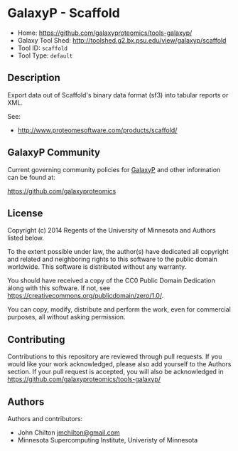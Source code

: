GalaxyP - Scaffold
==================

* Home: <https://github.com/galaxyproteomics/tools-galaxyp/>
* Galaxy Tool Shed: <http://toolshed.g2.bx.psu.edu/view/galaxyp/scaffold>
* Tool ID: `scaffold`
* Tool Type: `default`


Description
-----------

Export data out of Scaffold's binary data format (sf3) into tabular reports or XML.

See:

* <http://www.proteomesoftware.com/products/scaffold/>


GalaxyP Community
-----------------

Current governing community policies for [GalaxyP](https://github.com/galaxyproteomics/) and other information can be found at:

<https://github.com/galaxyproteomics>


License
-------

Copyright (c) 2014 Regents of the University of Minnesota and Authors listed below.

To the extent possible under law, the author(s) have dedicated all copyright and related and neighboring rights to this software to the public domain worldwide. This software is distributed without any warranty.

You should have received a copy of the CC0 Public Domain Dedication along with this software. If not, see <https://creativecommons.org/publicdomain/zero/1.0/>.

You can copy, modify, distribute and perform the work, even for commercial purposes, all without asking permission.


Contributing
------------

Contributions to this repository are reviewed through pull requests. If you would like your work acknowledged, please also add yourself to the Authors section. If your pull request is accepted, you will also be acknowledged in <https://github.com/galaxyproteomics/tools-galaxyp/>


Authors
-------

Authors and contributors:

* John Chilton <jmchilton@gmail.com>
* Minnesota Supercomputing Institute, Univeristy of Minnesota
